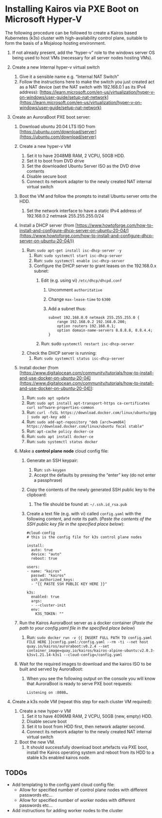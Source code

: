 # Installing Kairos via PXE Boot on Microsoft Hyper-V

The following procedure can be followed to create a Kairos based Kubernetes (k3s) cluster with high-availability control plane, suitable to form the basis of a Mojaloop hosting environment.

1. If not already present, add the “hyper-v” role to the windows server OS being used to host VMs (necessary for all server nodes hosting VMs).
2. Create a new Internal hyper-v virtual switch
    1. Give it a sensible name e.g. “Internal NAT Switch”
    2. Follow the instructions here to make the switch you just created act as a NAT device (set the NAT switch with 192.168.0.1 as its IPv4 address): [https://learn.microsoft.com/en-us/virtualization/hyper-v-on-windows/user-guide/setup-nat-network](https://learn.microsoft.com/en-us/virtualization/hyper-v-on-windows/user-guide/setup-nat-network)
3. Create an AuroraBoot PXE boot server:
    1. Download ubuntu 20.04 LTS ISO from [https://ubuntu.com/download/server](https://ubuntu.com/download/server)
    2. Create a new hyper-v VM
        1. Set it to have 2048MB RAM, 2 VCPU, 50GB HDD.
        2. Set it to boot from DVD drive
        3. Set the downloaded Ubuntu  Server ISO as the DVD drive contents
        4. Disable secure boot
        5. Connect its network adapter to the newly created NAT internal virtual switch
    3. Boot the VM and follow the prompts to install Ubuntu server onto the HDD.
        1. Set the network interface to have a static IPv4 address of 192.168.0.2 netmask 255.255.255.0/24
    4. Install a DHCP server (from [https://www.howtoforge.com/how-to-install-and-configure-dhcp-server-on-ubuntu-20-04/](https://www.howtoforge.com/how-to-install-and-configure-dhcp-server-on-ubuntu-20-04/))
       1. Run: `sudo apt-get install isc-dhcp-server -y`
          1. Run: `sudo systemctl start isc-dhcp-server`
          2. Run: `sudo systemctl enable isc-dhcp-server`
          3. Configure the DHCP server to grant leases on the 192.168.0.x subnet:
             1. Edit (e.g. using vi) `/etc/dhcp/dhcpd.conf`
                1. Uncomment `authoritative`
                2. Change `max-lease-time` to `6300`
                3. Add a subnet thus:
              
                    ```
                    subnet 192.168.0.0 netmask 255.255.255.0 {
                        range 192.168.0.2 192.168.0.200;
                        option routers 192.168.0.1;
                        option domain-name-servers 8.8.8.8, 8.8.4.4;
                    }
                    ```
    
             2. Run: sudo `systemctl restart isc-dhcp-server`
       2. Check the DHCP server is running:
          1. Run: `sudo systemctl status isc-dhcp-server`
    5. Install docker (from [https://www.digitalocean.com/community/tutorials/how-to-install-and-use-docker-on-ubuntu-20-04](https://www.digitalocean.com/community/tutorials/how-to-install-and-use-docker-on-ubuntu-20-04)):
        1. Run: `sudo apt update`
        2. Run: `sudo apt install apt-transport-https ca-certificates curl software-properties-common`
        3. Run: `curl -fsSL https://download.docker.com/linux/ubuntu/gpg | sudo apt-key add -`
        4. Run: `sudo add-apt-repository "deb [arch=amd64] https://download.docker.com/linux/ubuntu focal stable"`
        5. Run: `apt-cache policy docker-ce`
        6. Run: `sudo apt install docker-ce`
        7. Run: `sudo systemctl status docker`
    6. Make a **control plane node** cloud config file:
        1. Generate an SSH keypair:
           1. Run: `ssh-keygen`
           2. Accept the defaults by pressing the “enter” key (do not enter a passphrase)
        2. Copy the contents of the newly generated SSH public key to the clipboard:
           1. The file should be found at: `~/.ssh.id_rsa.pub`
        3. Create a text file (e.g. with vi) called `config.yaml` with the following content, and note its path. (_Paste the contents of the SSH public key file in the specified place below_):

           ```
           #cloud-config
           # this is the config file for k3s control plane nodes

           install:
             auto: true
             device: "auto"
             reboot: true

           users:
           - name: "kairos"
             passwd: "kairos"
             ssh_authorized_keys:
             - "{{ PASTE SSH PUBLIC KEY HERE }}"

           k3s:
             enabled: true
             args:
             - --cluster-init
             env:
               K3S_TOKEN: ""
           ```

    7. Run the Kairos AuroraBoot server as a docker container (_Paste the path to your config.yaml file in the specified place below_)
        1. Run: `sudo docker run -v {{ INSERT FULL PATH TO config.yaml FILE HERE }}config.yaml:/config.yaml --rm -ti --net host quay.io/kairos/auroraboot:v0.2.4 --set container_image=quay.io/kairos/kairos-alpine-ubuntu:v2.0.3-k3sv1.21.14-k3s1 --cloud-config=/config.yaml`
    8. Wait for the required images to download and the kairos ISO to be built and served by AuroraBoot:
        1. When you see the following output on the console you will know that AuroraBoot is ready to serve PXE boot requests:

            ```
            Listening on :8080…
            ```

4. Create a k3s node VM (repeat this step for each cluster VM required):
    1. Create a new hyper-v VM
       1. Set it to have 4096MB RAM, 2 VCPU, 50GB (new, empty) HDD.
       2. Disable secure boot
       3. Set it to boot from HDD first, then network adapter second.
       4. Connect its network adapter to the newly created NAT internal virtual switch
    2. Boot the new VM.
       1. It should successfully download boot artefacts via PXE boot, install the Kairos operating system and reboot from its HDD to a stable k3s enabled kairos node.

            		
## TODOs
- Add templating to the config.yaml cloud config file:
  - Allow for specified number of control plane nodes with different passwords etc...
  - Allow for specified number of worker nodes with different passwords etc...
- Add instructions for adding worker nodes to the cluster